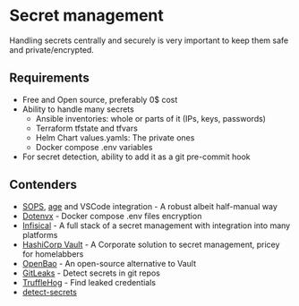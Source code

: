 # Secret management

Handling secrets centrally and securely is very important to keep them safe and private/encrypted.

## Requirements

- Free and Open source, preferably 0$ cost
- Ability to handle many secrets
  - Ansible inventories: whole or parts of it (IPs, keys, passwords)
  - Terraform tfstate and tfvars
  - Helm Chart values.yamls: The private ones
  - Docker compose .env variables
- For secret detection, ability to add it as a git pre-commit hook

## Contenders

- [SOPS](https://github.com/getsops/sops), [age](https://github.com/FiloSottile/age) and VSCode integration - A robust albeit half-manual way
- [Dotenvx](https://dotenvx.com/) - Docker compose .env files encryption
- [Infisical](https://infisical.com/) - A full stack of a secret management with integration into many platforms
- [HashiCorp Vault](https://www.hashicorp.com/en/products/vault) - A Corporate solution to secret management, pricey for homelabbers
- [OpenBao](https://openbao.org/) - An open-source alternative to Vault
- [GitLeaks](https://github.com/gitleaks/gitleaks) - Detect secrets in git repos
- [TruffleHog](https://github.com/trufflesecurity/trufflehog) - Find leaked credentials
- [detect-secrets](https://github.com/Yelp/detect-secrets)
